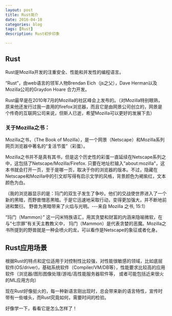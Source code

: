```yaml
---
layout: post
title: Rust简介
date: 2016-04-10
categories: blog
tags: [Rust]
description: Rust初步印象

---
```



## Rust
Rust是Mozilla开发的注重安全、性能和并发性的编程语言。

“Rust”，由web语言的领军人物Brendan Eich（js之父），Dave Herman以及Mozilla公司的Graydon Hoare 合力开发。

Rust最早是在2010年7月的Mozilla的社区峰会上发布的。（对Mozilla特别眼熟，原来他还发行过我一直用的firefox浏览器，而且它是由网景公司创立的，网景是个传奇的互联网公司来说，但斯人已逝，希望Mozilla可以更好的发展下去）

### 关于Mozilla之书：

Mozilla之书，（The Book of Mozilla），是一个网景（Netscape）和Mozilla系列网页浏览器中著名的“复活节蛋”（彩蛋）。

Mozilla之书并不是真有其书，但是这个历史性的彩蛋一直延续在Netscape系列之中，这包括了Netscape/Mozilla/Firefox. 只要在地址栏输入"about:mozilla"，这本书就会打开一页，至于是哪一页，取决于你的浏览器的版本。不过，隐藏在Netscape和Mozilla中的引文却写得有启示文学的风格，背景颜色为褐紫红，文本颜色为白。

（我的浏览器显示的是：玛门的双生子发生了争吵。他们的交战使世界进入了一个新的黑暗，而野兽憎恶黑暗。于是它迅速地采取行动，变得更加强大，并不断地前进和繁衍。 野兽为黑暗带来了火焰与光明。---来自 Mozilla 之书, 15:1）

“玛门（Mammon）” 这一闪米特族语汇，用其贪婪和财富的内涵来隐喻微软，在与“七宗罪”有关天主教教义中， 玛门（Mammon）是代表贪婪的恶魔。Mozilla之书所提到的野兽就是一种会喷火的龙，可以看作是Netscape的象征或者化身。

## Rust应用场景
根据Rust的特点和定位适用于对控制性比较强，对性能很敏感的领域，比如底层软件(OS/driver)，基础系统软件（Compiler/VM/DB等），性能要求比较高的应用软件（浏览器/图形图像处理/游戏/高性能服务器软件等， 或者可能包括近来很火的ML应用方向）

现在Rust好像挺火的，每一种新语言刚出现时，总会带来新的语言特性，宣传时带有一些噱头，而Rust究竟如何，需要时间的检验。

好像学一下，看看它是怎么怎样了！
